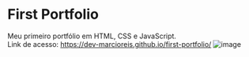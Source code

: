 # First Portfolio
Meu primeiro portfólio em HTML, CSS e JavaScript.<br>
Link de acesso: https://dev-marcioreis.github.io/first-portfolio/
![image](https://user-images.githubusercontent.com/122680054/212899284-a4ac15ae-8101-407d-956f-22549867a56f.png)
